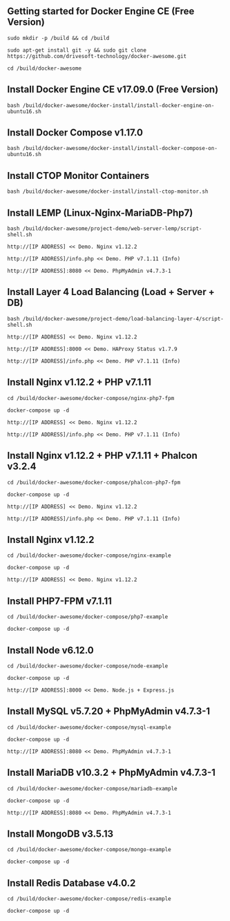 Getting started for Docker Engine CE (Free Version)
---------------------------------------------------

```
sudo mkdir -p /build && cd /build

sudo apt-get install git -y && sudo git clone https://github.com/drivesoft-technology/docker-awesome.git

cd /build/docker-awesome
```


Install Docker Engine CE v17.09.0 (Free Version)
---------------------------------------------------

```
bash /build/docker-awesome/docker-install/install-docker-engine-on-ubuntu16.sh
```


Install Docker Compose v1.17.0
---------------------------------------------------

```
bash /build/docker-awesome/docker-install/install-docker-compose-on-ubuntu16.sh
```


Install CTOP Monitor Containers
---------------------------------------------------

```
bash /build/docker-awesome/docker-install/install-ctop-monitor.sh
```


Install LEMP (Linux-Nginx-MariaDB-Php7)
---------------------------------------------------

```
bash /build/docker-awesome/project-demo/web-server-lemp/script-shell.sh
```

```
http://[IP ADDRESS] << Demo. Nginx v1.12.2

http://[IP ADDRESS]/info.php << Demo. PHP v7.1.11 (Info) 

http://[IP ADDRESS]:8080 << Demo. PhpMyAdmin v4.7.3-1
```



Install Layer 4 Load Balancing (Load + Server + DB)
---------------------------------------------------

```
bash /build/docker-awesome/project-demo/load-balancing-layer-4/script-shell.sh
```

```
http://[IP ADDRESS] << Demo. Nginx v1.12.2

http://[IP ADDRESS]:8000 << Demo. HAProxy Status v1.7.9

http://[IP ADDRESS]/info.php << Demo. PHP v7.1.11 (Info) 
```


Install Nginx v1.12.2 + PHP v7.1.11
---------------------------------------------------

```
cd /build/docker-awesome/docker-compose/nginx-php7-fpm

docker-compose up -d
```

```
http://[IP ADDRESS] << Demo. Nginx v1.12.2

http://[IP ADDRESS]/info.php << Demo. PHP v7.1.11 (Info) 
```


Install Nginx v1.12.2 + PHP v7.1.11 + Phalcon v3.2.4
---------------------------------------------------

```
cd /build/docker-awesome/docker-compose/phalcon-php7-fpm

docker-compose up -d
```

```
http://[IP ADDRESS] << Demo. Nginx v1.12.2

http://[IP ADDRESS]/info.php << Demo. PHP v7.1.11 (Info) 
```


Install Nginx v1.12.2
---------------------------------------------------

```
cd /build/docker-awesome/docker-compose/nginx-example

docker-compose up -d
```

```
http://[IP ADDRESS] << Demo. Nginx v1.12.2
```


Install PHP7-FPM v7.1.11
---------------------------------------------------

```
cd /build/docker-awesome/docker-compose/php7-example

docker-compose up -d
```


Install Node v6.12.0
---------------------------------------------------

```
cd /build/docker-awesome/docker-compose/node-example

docker-compose up -d
```

```
http://[IP ADDRESS]:8000 << Demo. Node.js + Express.js
```


Install MySQL v5.7.20 + PhpMyAdmin v4.7.3-1
---------------------------------------------------

```
cd /build/docker-awesome/docker-compose/mysql-example

docker-compose up -d
```

```
http://[IP ADDRESS]:8080 << Demo. PhpMyAdmin v4.7.3-1
```


Install MariaDB v10.3.2 + PhpMyAdmin v4.7.3-1
---------------------------------------------------

```
cd /build/docker-awesome/docker-compose/mariadb-example

docker-compose up -d
```

```
http://[IP ADDRESS]:8080 << Demo. PhpMyAdmin v4.7.3-1
```


Install MongoDB v3.5.13
---------------------------------------------------

```
cd /build/docker-awesome/docker-compose/mongo-example

docker-compose up -d
```


Install Redis Database v4.0.2
---------------------------------------------------

```
cd /build/docker-awesome/docker-compose/redis-example

docker-compose up -d
```
